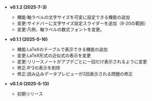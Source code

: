 - **v0.1.2 (2025-7-3)**
    - 機能:軸ラベルの文字サイズを可変に設定できる機能の追加
    - 変更:サイドバーに文字サイズ設定スライダーを追加（8-20の範囲）
    - 変更:凡例、軸ラベルの数式フォントを変更。

- **v0.1.1 (2025-5-16)**
    - 機能:LaTeXのテーブルで表示できる機能の追加
    - 変更:LaTeX形式の近似式の表示を変更
    - 変更:リリースノートがアプデごとに一回だけ表示されるように変更
    - 修正:R^2の表示を削除
    - 修正:読み込みデータプレビューが2回表示される問題の修正

- **v0.1.0 (2025-5-13)**
    - 初期リリース